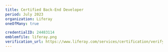 ```yaml
---
title: Certified Back-End Developer
period: July 2023
organization: Liferay
oneOfMany: true

credentialID: 24483114
emblemfile: liferay.png
verification_url: https://www.liferay.com/services/certification/verify-a-certification
---
```

